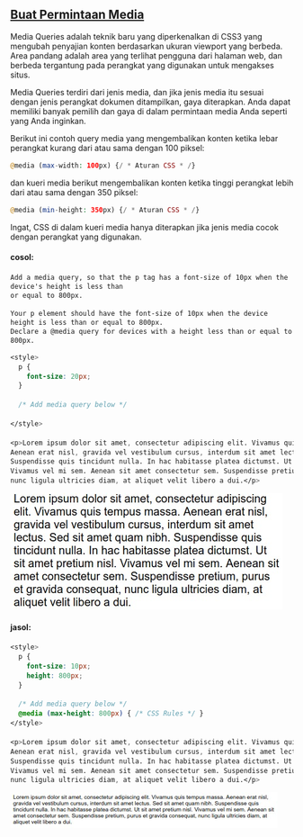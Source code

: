 ## [Buat Permintaan Media](https://learn.freecodecamp.org/responsive-web-design/responsive-web-design-principles/create-a-media-query)

Media Queries adalah teknik baru yang diperkenalkan di CSS3 yang mengubah penyajian konten berdasarkan ukuran viewport yang berbeda. Area pandang adalah area yang terlihat pengguna dari halaman web, dan berbeda tergantung pada perangkat yang digunakan untuk mengakses situs.

Media Queries terdiri dari jenis media, dan jika jenis media itu sesuai dengan jenis perangkat dokumen ditampilkan, gaya diterapkan. Anda dapat memiliki banyak pemilih dan gaya di dalam permintaan media Anda seperti yang Anda inginkan.

Berikut ini contoh query media yang mengembalikan konten ketika lebar perangkat kurang dari atau sama dengan 100 piksel:

```php
@media (max-width: 100px) {/ * Aturan CSS * /}
```

dan kueri media berikut mengembalikan konten ketika tinggi perangkat lebih dari atau sama dengan 350 piksel:

```php
@media (min-height: 350px) {/ * Aturan CSS * /}
```

Ingat, CSS di dalam kueri media hanya diterapkan jika jenis media cocok dengan perangkat yang digunakan.

#### cosol:

```
Add a media query, so that the p tag has a font-size of 10px when the device's height is less than 
or equal to 800px.

Your p element should have the font-size of 10px when the device height is less than or equal to 800px.
Declare a @media query for devices with a height less than or equal to 800px.
```

```css
<style>
  p {
    font-size: 20px;
  }

  /* Add media query below */

</style>

<p>Lorem ipsum dolor sit amet, consectetur adipiscing elit. Vivamus quis tempus massa. 
Aenean erat nisl, gravida vel vestibulum cursus, interdum sit amet lectus. Sed sit amet quam nibh. 
Suspendisse quis tincidunt nulla. In hac habitasse platea dictumst. Ut sit amet pretium nisl. 
Vivamus vel mi sem. Aenean sit amet consectetur sem. Suspendisse pretium, purus et gravida consequat, 
nunc ligula ultricies diam, at aliquet velit libero a dui.</p>
```

![](/assets/q.jpg)

#### jasol:

```css
<style>
  p {
    font-size: 10px;
    height: 800px;
  }

  /* Add media query below */
  @media (max-height: 800px) { /* CSS Rules */ }
</style>

<p>Lorem ipsum dolor sit amet, consectetur adipiscing elit. Vivamus quis tempus massa. 
Aenean erat nisl, gravida vel vestibulum cursus, interdum sit amet lectus. Sed sit amet quam nibh. 
Suspendisse quis tincidunt nulla. In hac habitasse platea dictumst. Ut sit amet pretium nisl. 
Vivamus vel mi sem. Aenean sit amet consectetur sem. Suspendisse pretium, purus et gravida consequat, 
nunc ligula ultricies diam, at aliquet velit libero a dui.</p>
```

![](/assets/wq.jpg)


